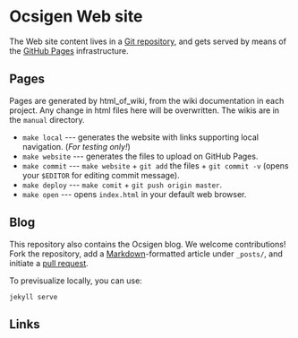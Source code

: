 # Ocsigen Web site

The Web site content lives in a [Git repository][repo], 
and gets served by means of the [GitHub Pages][githubpages] infrastructure.

## Pages
Pages are generated by html_of_wiki, from the wiki documentation in each project.
Any change in html files here will be overwritten. The wikis are in the `manual`
directory.

* `make local` --- generates the website with links supporting local navigation. (*For testing only!*)
* `make website` --- generates the files to upload on GitHub Pages.
* `make commit` --- `make website` + `git add` the files + `git commit -v` (opens your `$EDITOR` for editing commit message).
* `make deploy` --- `make comit` + `git push origin master`.
* `make open` --- opens `index.html` in your default web browser.

## Blog

This repository also contains the Ocsigen blog.
We welcome contributions! Fork the repository, add a
[Markdown][markdown]-formatted article under `_posts/`, and initiate a
[pull request][githubpr].

To previsualize locally, you can use:

```
jekyll serve
```

## Links
[githubpages]: https://pages.github.com/
[githubpr]: https://help.github.com/articles/using-pull-requests/
[repo]: https://www.github.com/ocsigen/ocsigen.github.io
[markdown]: https://help.github.com/articles/github-flavored-markdown/
